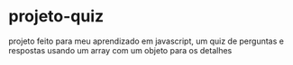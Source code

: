 # projeto-quiz
projeto feito para meu aprendizado em javascript, um quiz de perguntas e respostas usando um array com um objeto para os detalhes 
